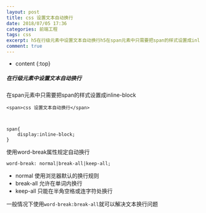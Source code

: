 ```yaml
---
layout: post
title: css 设置文本自动换行
date: 2018/07/05 17:36
categories: 前端工程
tags: css
excerpt: h5在行级元素中设置文本自动换行h5在span元素中只需要把span的样式设置成inlineblockpredatalanguageHTMLcodeclasslanguagemarkupltspangtcss设置文本自动换行ltspangtcodepreprecodeclasslanguagecssspandisplayinlineblockcodepre使用wordbreak属性规定自动换行pr
comment: true
---
```


* content
{:top}

##### 在行级元素中设置文本自动换行

在span元素中只需要把span的样式设置成inline-block

    
    
    <span>css 设置文本自动换行</span>
    
    
    
    span{
        display:inline-block;
    }
    

使用word-break属性规定自动换行

    
    
    word-break: normal|break-all|keep-all;
    

  * normal 使用浏览器默认的换行规则
  * break-all 允许在单词内换行
  * keep-all 只能在半角空格或连字符处换行

一般情况下使用`word-break:break-all`就可以解决文本换行问题


    
